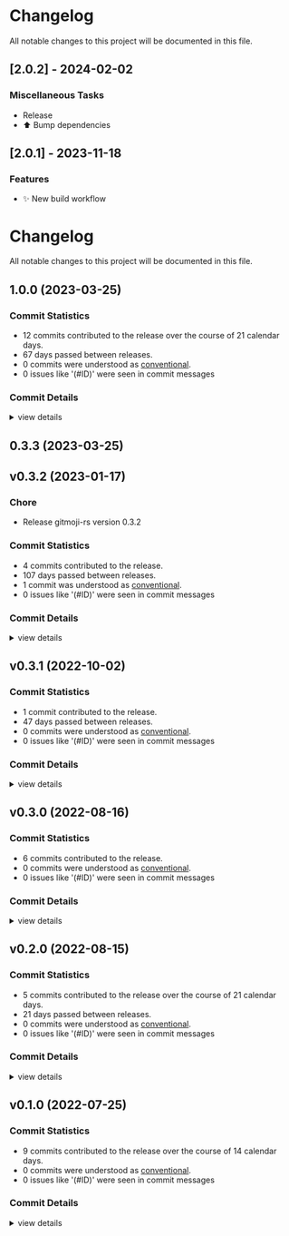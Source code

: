 # Changelog

All notable changes to this project will be documented in this file.

## [2.0.2] - 2024-02-02

### Miscellaneous Tasks

- Release
- ⬆️ Bump dependencies

<!-- generated by git-cliff -->
## [2.0.1] - 2023-11-18

### Features

- ✨ New build workflow

<!-- generated by git-cliff -->
# Changelog
All notable changes to this project will be documented in this file.


## 1.0.0 (2023-03-25)

### Commit Statistics

<csr-read-only-do-not-edit/>

 - 12 commits contributed to the release over the course of 21 calendar days.
 - 67 days passed between releases.
 - 0 commits were understood as [conventional](https://www.conventionalcommits.org).
 - 0 issues like '(#ID)' were seen in commit messages

### Commit Details

<csr-read-only-do-not-edit/>

<details><summary>view details</summary>

 * **Uncategorized**
    - Adjusting changelogs prior to release of gitmoji-rs v0.3.3 ([`ba0b4de`](https://github.com/ilaborie/gitmoji-rs/commit/ba0b4deafa5fb6ae8c654d1e9fcb23be294dfe23))
    - Adjusting changelogs prior to release of gitmoji-rs v0.3.3 ([`53131f2`](https://github.com/ilaborie/gitmoji-rs/commit/53131f22b91dcc778e2b9d40554d122741a86d99))
    - 📝 Update changelogs ([`13991ee`](https://github.com/ilaborie/gitmoji-rs/commit/13991ee6b0898ada985252da974624c8d1a3ca32))
    - ✨ Check that the stage is not empty before commit ([`17445d5`](https://github.com/ilaborie/gitmoji-rs/commit/17445d5a4ae784e82a5dc7401f90943e61ae57a6))
    - 💥 Add a git specific error ([`82c96db`](https://github.com/ilaborie/gitmoji-rs/commit/82c96db1fb829d7597c64c9e6d3ec2b081dbfd80))
    - ⬆️ Bump dependencies ([`a3cc629`](https://github.com/ilaborie/gitmoji-rs/commit/a3cc629283c2ab6730c5591a9584994226985291))
    - Adjusting changelogs prior to release of gitmoji-rs v0.3.3 ([`078e3eb`](https://github.com/ilaborie/gitmoji-rs/commit/078e3ebfc113a54c21cfbedf8b560bda81487aab))
    - Adjusting changelogs prior to release of gitmoji-rs v0.3.3 ([`5efd804`](https://github.com/ilaborie/gitmoji-rs/commit/5efd804f0129ec1917722fa8fe80dfc6fb95e475))
    - 🎨 remove obsolete cargo section ([`a277c5d`](https://github.com/ilaborie/gitmoji-rs/commit/a277c5d92930522d3b47b9610c64a0d5b81b3f0e))
    - Adjusting changelogs prior to release of gitmoji-rs v0.3.3 ([`e6fe9bb`](https://github.com/ilaborie/gitmoji-rs/commit/e6fe9bbb5791085a461c1b84ef867a8ae11ec648))
    - 📝 Use cargo smart-release changelog ([`b19e66a`](https://github.com/ilaborie/gitmoji-rs/commit/b19e66a2665bce37fc873eb4fb8a7eee0fa25c59))
    - ⬆️ Replace toml by toml_edit ([`9bc4dbd`](https://github.com/ilaborie/gitmoji-rs/commit/9bc4dbd1aedee89c99819a72cf35ede17287dd71))
</details>

## 0.3.3 (2023-03-25)

## v0.3.2 (2023-01-17)

<csr-id-d02150b5077798024083f9762944dd6479270cb1/>

### Chore

 - <csr-id-d02150b5077798024083f9762944dd6479270cb1/> Release gitmoji-rs version 0.3.2

### Commit Statistics

<csr-read-only-do-not-edit/>

 - 4 commits contributed to the release.
 - 107 days passed between releases.
 - 1 commit was understood as [conventional](https://www.conventionalcommits.org).
 - 0 issues like '(#ID)' were seen in commit messages

### Commit Details

<csr-read-only-do-not-edit/>

<details><summary>view details</summary>

 * **Uncategorized**
    - 🔖 Release gitmoji-rs version 0.3.2 ([`c03b974`](https://github.com/ilaborie/gitmoji-rs/commit/c03b9748c3d4034a8d6e60c9987fa052f717cb28))
    - Release gitmoji-rs version 0.3.2 ([`d02150b`](https://github.com/ilaborie/gitmoji-rs/commit/d02150b5077798024083f9762944dd6479270cb1))
    - 💚 Remove check semver version actions ([`aca8f8d`](https://github.com/ilaborie/gitmoji-rs/commit/aca8f8d39db3cec039b85793d66dc4ed55ce47be))
    - ⬆️ Bump dependencies ([`439335a`](https://github.com/ilaborie/gitmoji-rs/commit/439335a9d37eab2caa92bb39b5cc565eecb8d287))
</details>

## v0.3.1 (2022-10-02)

### Commit Statistics

<csr-read-only-do-not-edit/>

 - 1 commit contributed to the release.
 - 47 days passed between releases.
 - 0 commits were understood as [conventional](https://www.conventionalcommits.org).
 - 0 issues like '(#ID)' were seen in commit messages

### Commit Details

<csr-read-only-do-not-edit/>

<details><summary>view details</summary>

 * **Uncategorized**
    - ✨ Bump dependencies (clap v4) ([`6686dbf`](https://github.com/ilaborie/gitmoji-rs/commit/6686dbf8d64e907190b0c4e9b30461ab6b5c3358))
</details>

## v0.3.0 (2022-08-16)

### Commit Statistics

<csr-read-only-do-not-edit/>

 - 6 commits contributed to the release.
 - 0 commits were understood as [conventional](https://www.conventionalcommits.org).
 - 0 issues like '(#ID)' were seen in commit messages

### Commit Details

<csr-read-only-do-not-edit/>

<details><summary>view details</summary>

 * **Uncategorized**
    - Wip ([`dd3d0b2`](https://github.com/ilaborie/gitmoji-rs/commit/dd3d0b2b520d5547f7b5726348d781138644b0b3))
    - 🔖 Version 0.3.0 ([`5cb2fe5`](https://github.com/ilaborie/gitmoji-rs/commit/5cb2fe5772b67666f85906374eda9a7240e80109))
    - ✨ Add completion command ([`2c46a1f`](https://github.com/ilaborie/gitmoji-rs/commit/2c46a1f277a82fe1618e7d225c7e7c24318992f8))
    - ✨ Allow local configuration ([`66b1945`](https://github.com/ilaborie/gitmoji-rs/commit/66b1945696fcff03a021ce141cda321dc9897b59))
    - :sparkles: Add `--all` and `--amend` flag for commit ([`019710d`](https://github.com/ilaborie/gitmoji-rs/commit/019710db5783f6e38f7691676c32a105f641319d))
    - :sparkles: Allow changing the URL during update ([`5ae7204`](https://github.com/ilaborie/gitmoji-rs/commit/5ae7204f193d249be7b9afbd3a31181a6a411771))
</details>

## v0.2.0 (2022-08-15)

### Commit Statistics

<csr-read-only-do-not-edit/>

 - 5 commits contributed to the release over the course of 21 calendar days.
 - 21 days passed between releases.
 - 0 commits were understood as [conventional](https://www.conventionalcommits.org).
 - 0 issues like '(#ID)' were seen in commit messages

### Commit Details

<csr-read-only-do-not-edit/>

<details><summary>view details</summary>

 * **Uncategorized**
    - :bookmark: v0.2.0 ([`583ea19`](https://github.com/ilaborie/gitmoji-rs/commit/583ea19e7ac3dd04eceea5124af9b619d5e18a3f))
    - :white_check_mark: Added some tests ([`46d0e8c`](https://github.com/ilaborie/gitmoji-rs/commit/46d0e8cb29265a27a195356b13b5c34e12bd4909))
    - :construction_worker: Improve CI ([`7b5580c`](https://github.com/ilaborie/gitmoji-rs/commit/7b5580c9612c6cc197de6616c923270fc79bf9dd))
    - 📝 Update README ([`9cd01fe`](https://github.com/ilaborie/gitmoji-rs/commit/9cd01fe2c166bba0ee1edd4c41b97ce3eb21200c))
    - 📝 Update Cargo.toml ([`7b36fb6`](https://github.com/ilaborie/gitmoji-rs/commit/7b36fb604ef735a996e9f184da100d0be1b6533a))
</details>

## v0.1.0 (2022-07-25)

### Commit Statistics

<csr-read-only-do-not-edit/>

 - 9 commits contributed to the release over the course of 14 calendar days.
 - 0 commits were understood as [conventional](https://www.conventionalcommits.org).
 - 0 issues like '(#ID)' were seen in commit messages

### Commit Details

<csr-read-only-do-not-edit/>

<details><summary>view details</summary>

 * **Uncategorized**
    - 📝 Changelog for v0.1.0 ([`8c69639`](https://github.com/ilaborie/gitmoji-rs/commit/8c69639413cb5004161e313da93d0dd588b3300d))
    - 🔧 Disable bloat workflow ([`6e5016e`](https://github.com/ilaborie/gitmoji-rs/commit/6e5016e2fe03a02cc80c5c49566e93ed5dd2cce8))
    - 🐛 Fix release workflow ([`6e20344`](https://github.com/ilaborie/gitmoji-rs/commit/6e2034456163d00b6575737895080e8438a91718))
    - Merge pull request #7 from ilaborie/fix/workflows ([`bbce2f0`](https://github.com/ilaborie/gitmoji-rs/commit/bbce2f0ea255197e4cd3edb122752ad70a4612a1))
    - :bug: Fix Workflows ([`17fedbc`](https://github.com/ilaborie/gitmoji-rs/commit/17fedbcf58dd9817019934076f7280b3d9aa3e89))
    - Merge pull request #6 from ilaborie/feature/issues-templates ([`321d5f6`](https://github.com/ilaborie/gitmoji-rs/commit/321d5f6c4f1ceb7998ea40c419436216078a3c46))
    - 🔧 Update issue templates ([`6032593`](https://github.com/ilaborie/gitmoji-rs/commit/60325939693340e8b60af70a01caef5740d2a962))
    - 🚀 Initial version ([`31f4ee1`](https://github.com/ilaborie/gitmoji-rs/commit/31f4ee177c0da4ee5ed7c3e2ffb429be5ed1102c))
    - Empty ([`a1ca851`](https://github.com/ilaborie/gitmoji-rs/commit/a1ca851cf458c8f60067bc75c9ed41c834861d45))
</details>

